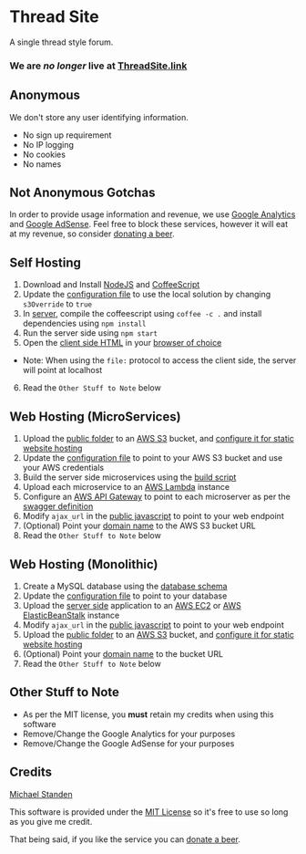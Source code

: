 # Thread Site
A single thread style forum. 

### We are *no longer* live at [ThreadSite.link](http://threadsite.link)

## Anonymous
We don't store any user identifying information. 
* No sign up requirement
* No IP logging
* No cookies
* No names

## Not Anonymous Gotchas
In order to provide usage information and revenue, we use [Google Analytics](https://www.google.com/analytics/) and [Google AdSense](https://www.google.co.nz/adwords/). 
Feel free to block these services, however it will eat at my revenue, so consider [donating a beer](https://www.changetip.com/tipme/michaelstanden). 

## Self Hosting
1. Download and Install [NodeJS](https://nodejs.org/) and [CoffeeScript](http://coffeescript.org/)
2. Update the [configuration file](https://github.com/ScreamingHawk/thread-site/blob/master/server/config.json) to use the local solution by changing `s3Override` to `true`
3. In [server](https://github.com/ScreamingHawk/thread-site/tree/master/server), compile the coffeescript using `coffee -c .` and install dependencies using `npm install`
4. Run the server side using `npm start`
5. Open the [client side HTML](https://github.com/ScreamingHawk/thread-site/blob/master/public/index.html) in your [browser of choice](https://www.google.com/chrome/)
  * Note: When using the `file:` protocol to access the client side, the server will point at localhost
6. Read the `Other Stuff to Note` below

## Web Hosting (MicroServices)
1. Upload the [public folder](https://github.com/ScreamingHawk/thread-site/blob/master/public) to an [AWS S3](https://aws.amazon.com/s3/) bucket, and [configure it for static website hosting](http://docs.aws.amazon.com/AmazonS3/latest/dev/WebsiteHosting.html)
2. Update the [configuration file](https://github.com/ScreamingHawk/thread-site/blob/master/server/config.json) to point to your AWS S3 bucket and use your AWS credentials
3. Build the server side microservices using the [build script](https://github.com/ScreamingHawk/thread-site/blob/master/server/build.bat)
4. Upload each microservice to an [AWS Lambda](https://aws.amazon.com/lambda/) instance
5. Configure an [AWS API Gateway](https://aws.amazon.com/api-gateway/) to point to each microserver as per the [swagger definition](https://github.com/ScreamingHawk/thread-site/blob/master/deploy/swagger.json)
6. Modify `ajax_url` in the [public javascript](https://github.com/ScreamingHawk/thread-site/blob/master/public/js/main.js) to point to your web endpoint
7. (Optional) Point your [domain name](https://aws.amazon.com/route53/) to the AWS S3 bucket URL
8. Read the `Other Stuff to Note` below

## Web Hosting (Monolithic)
1. Create a MySQL database using the [database schema](https://github.com/ScreamingHawk/thread-site/tree/master/database)
2. Update the [configuration file](https://github.com/ScreamingHawk/thread-site/blob/master/server/config.json) to point to your database
3. Upload the [server side](https://github.com/ScreamingHawk/thread-site/tree/master/server) application to an [AWS EC2](https://aws.amazon.com/ec2/) or [AWS ElasticBeanStalk](https://aws.amazon.com/elasticbeanstalk/) instance
4. Modify `ajax_url` in the [public javascript](https://github.com/ScreamingHawk/thread-site/blob/master/public/js/main.js) to point to your web endpoint
5. Upload the [public folder](https://github.com/ScreamingHawk/thread-site/blob/master/public) to an [AWS S3](https://aws.amazon.com/s3/) bucket, and [configure it for static website hosting](http://docs.aws.amazon.com/AmazonS3/latest/dev/WebsiteHosting.html)
6. (Optional) Point your [domain name](https://aws.amazon.com/route53/) to the bucket URL
7. Read the `Other Stuff to Note` below

## Other Stuff to Note
* As per the MIT license, you **must** retain my credits when using this software
* Remove/Change the Google Analytics for your purposes
* Remove/Change the Google AdSense for your purposes

## Credits
[Michael Standen](http://michael.standen.link)

This software is provided under the [MIT License](https://tldrlegal.com/license/mit-license) so it's free to use so long as you give me credit. 

That being said, if you like the service you can [donate a beer](https://www.changetip.com/tipme/michaelstanden). 
